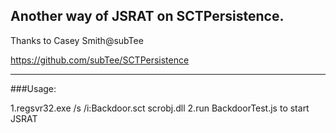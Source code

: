 Another way of JSRAT on SCTPersistence.
---

Thanks to Casey Smith@subTee

https://github.com/subTee/SCTPersistence


---
###Usage:

1.regsvr32.exe /s /i:Backdoor.sct scrobj.dll
2.run BackdoorTest.js to start JSRAT

 













